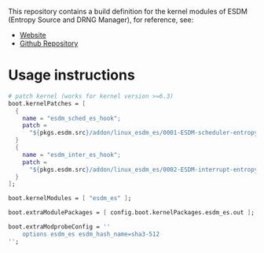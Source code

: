 This repository contains a build definition for the kernel modules of ESDM (Entropy Source and DRNG Manager), for reference, see:

* [Website](https://www.chronox.de/esdm/)
* [Github Repository](https://github.com/smuellerDD/esdm)

# Usage instructions

```nix
# patch kernel (works for kernel version >=6.3)
boot.kernelPatches = [
  {
    name = "esdm_sched_es_hook";
    patch =
      "${pkgs.esdm.src}/addon/linux_esdm_es/0001-ESDM-scheduler-entropy-source-hooks_6.4.patch";
  }
  {
    name = "esdm_inter_es_hook";
    patch =
      "${pkgs.esdm.src}/addon/linux_esdm_es/0002-ESDM-interrupt-entropy-source-hooks_6.4.patch";
  }
];

boot.kernelModules = [ "esdm_es" ];

boot.extraModulePackages = [ config.boot.kernelPackages.esdm_es.out ];

boot.extraModprobeConfig = ''
    options esdm_es esdm_hash_name=sha3-512
'';
```

